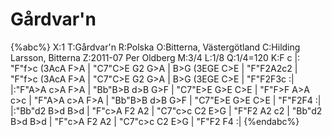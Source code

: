 # Gårdvar'n

{%abc%}
X:1
T:Gårdvar'n
R:Polska
O:Bitterna, Västergötland
C:Hilding Larsson, Bitterna
Z:2011-07 Per Oldberg
M:3/4
L:1/8
Q:1/4=120
K:F
c |: "F"f>c (3AcA F>A | "C7"C>E G2 G>A | B>G (3EGE C>E | "F"F2A2c2 |
"F"f>c (3AcA F>A | "C7"C>E G2 G>A | B>G (3EGE C>E | "F"F2F3c :|
|:"F"A>A c>A F>A | "Bb"B>B d>B G>F | "C7"E>E G>E C>E | "F"F>F A>A c>c |
"F"A>A c>A F>A | "Bb"B>B d>B G>F | "C7"E>E G>E C>E | "F"F2F4 :|
|:"Bb"d2 B>d B>d | "F"c>A F2 A2 | "C7"c>c C2 E>G | "F"F2 A2 c2 |
"Bb"d2 B>d B>d | "F"c>A F2 A2 | "C7"c>c C2 E>G | "F"F2 F4 :|
{%endabc%}
